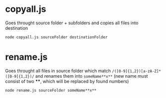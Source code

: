 # copyall.js

Goes throught source folder + subfolders and copies all files into destination

```cmd
node copyall.js sourceFolder destinationFolder
```

# rename.js

Goes throught all files in source folder which match `/([0-9]{1,2})[a-zA-Z]*([0-9]{1,2})/` and renames them into `someName**x**` (new name must consist of two __**__, which will be replaced by found numbers)

```cmd
node rename.js sourceFolder someName**x**
```
